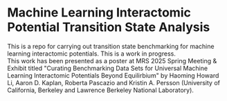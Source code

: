 # Machine Learning Interactomic Potential Transition State Analysis
This is a repo for carrying out transition state benchmarking for machine learning interactomic potentials. This is a work in progress. \
This work has been presented as a poster at MRS 2025 Spring Meeting & Exhibit titled "Curating Benchmarking Data Sets for Universal Machine Learning Interactomic Potentials Beyond Equilirbium" by Haoming Howard Li, Aaron D. Kaplan, Roberta Pascazio and Kristin A. Persson (University of California, Berkeley and Lawrence Berkeley National Laboratory).

